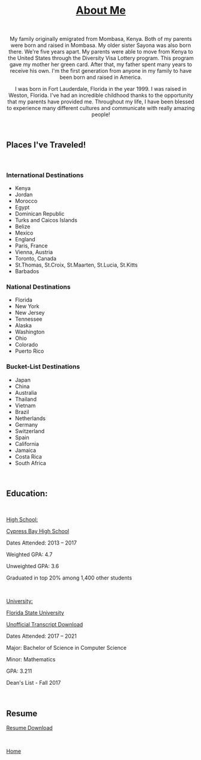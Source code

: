 <h1 style="text-align: center;"><span><u>About Me</u></span></h1>
<p>&nbsp;</p>
<p style="text-align: center;">My family originally emigrated from Mombasa, Kenya. Both of my parents were born and raised in Mombasa. My older sister Sayona was also born there. We're five years apart. My parents were able to move from Kenya to the United States through the Diversity Visa Lottery program. This program gave my mother her green card. After that, my father spent many years to receive his own. I'm the first generation from anyone in my family to have been born and raised in America. </p>
<p style="text-align: center;">I was born in Fort Lauderdale, Florida in the year 1999. I was raised in Weston, Florida. I've had an incredible childhood thanks to the opportunity that my parents have provided me. Throughout my life, I have been blessed to experience many different cultures and communicate with really amazing people!</p>

<p>&nbsp;</p>
<h2><strong>Places I've Traveled!</strong> </h2>
<p>&nbsp;</p>

<h3>International Destinations</h3>

  * Kenya
  * Jordan
  * Morocco
  * Egypt
  * Dominican Republic
  * Turks and Caicos Islands
  * Belize
  * Mexico
  * England
  * Paris, France
  * Vienna, Austria
  * Toronto, Canada
  * St.Thomas, St.Croix, St.Maarten, St.Lucia, St.Kitts
  * Barbados

<h3>National Destinations</h3>

  * Florida
  * New York
  * New Jersey
  * Tennessee
  * Alaska
  * Washington
  * Ohio
  * Colorado
  * Puerto Rico

<h3>Bucket-List Destinations</h3>

  * Japan
  * China
  * Australia
  * Thailand
  * Vietnam
  * Brazil
  * Netherlands
  * Germany
  * Switzerland
  * Spain
  * California
  * Jamaica
  * Costa Rica
  * South Africa

<p>&nbsp;</p>
<h2><strong>Education: </strong></h2>
<p>&nbsp;</p>

<p><span style="text-decoration: underline;">High School:</span></p>

[Cypress Bay High School](https://www.browardschools.com/cypressbay)
<div class="pv-entity__summary-info pv-entity__summary-info--background-section">
<p class="pv-entity__dates t-14 t-black--light t-normal"><span class="visually-hidden">Dates Attended: 2</span><time>013</time>&nbsp;&ndash;&nbsp;<time>2017</time></p>
</div>
<div id="ember132" class="pv-entity__extra-details t-14 t-black--light ember-view">
<p class="pv-entity__description t-14 t-normal mt4">Weighted GPA: 4.7</p>
<p class="pv-entity__description t-14 t-normal mt4">Unweighted GPA: 3.6</p>
<p class="pv-entity__description t-14 t-normal mt4">Graduated in top 20% among 1,400 other students</p>
<p class="pv-entity__description t-14 t-normal mt4">&nbsp;</p>
<p class="pv-entity__description t-14 t-normal mt4"><span style="text-decoration: underline;">University:</span></p>
</div>

[Florida State University](https://www.fsu.edu/)

[Unofficial Transcript Download](images/TSRPT.pdf)
<p class="pv-entity__dates t-14 t-black--light t-normal"><span class="visually-hidden">Dates Attended: 2</span><time>017</time>&nbsp;&ndash;&nbsp;<time>2021</time></p>
<p>Major: Bachelor of Science in Computer Science</p>
<p>Minor: Mathematics</p>
<p>GPA: 3.211</p>
<p>Dean's List - Fall 2017</p>
<p>&nbsp;</p>
<h2><strong>Resume</strong></h2>

[Resume Download](images\Resume.docx)

<p>&nbsp;</p>

[Home](index)